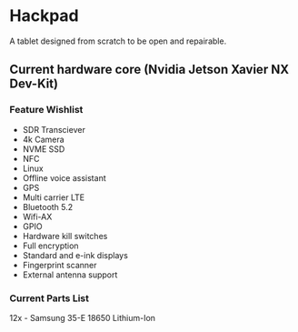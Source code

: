 # Hackpad
A tablet designed from scratch to be open and repairable.

## Current hardware core (Nvidia Jetson Xavier NX Dev-Kit)

### Feature Wishlist

* SDR Transciever
* 4k Camera
* NVME SSD
* NFC
* Linux
* Offline voice assistant
* GPS
* Multi carrier LTE
* Bluetooth 5.2
* Wifi-AX
* GPIO
* Hardware kill switches
* Full encryption
* Standard and e-ink displays
* Fingerprint scanner
* External antenna support

### Current Parts List
12x - Samsung 35-E 18650 Lithium-Ion
